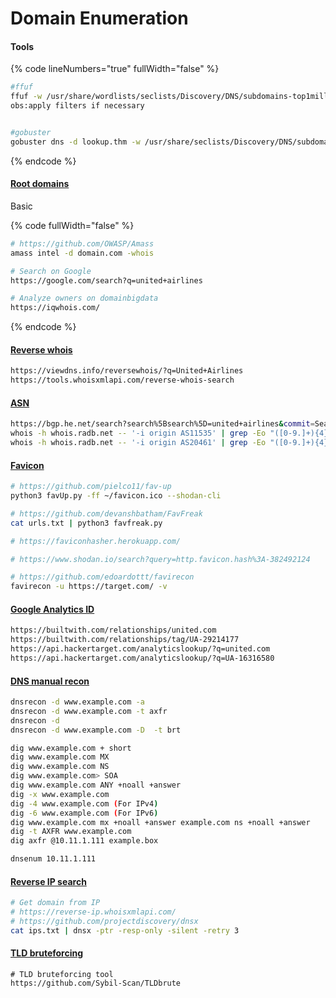 # Domain Enumeration

#### Tools

{% code lineNumbers="true" fullWidth="false" %}
```sh
#ffuf
ffuf -w /usr/share/wordlists/seclists/Discovery/DNS/subdomains-top1million-5000.txt -u http://targethost.local -H "Host: FUZZ.targethost.local" -mc all -v -c
obs:apply filters if necessary


#gobuster
gobuster dns -d lookup.thm -w /usr/share/seclists/Discovery/DNS/subdomains-top1million-5000.txt
```
{% endcode %}

#### [Root domains](domain-enumeration.md#root-domains)

Basic

{% code fullWidth="false" %}
```sh
# https://github.com/OWASP/Amass 
amass intel -d domain.com -whois 

# Search on Google
https://google.com/search?q=united+airlines 

# Analyze owners on domainbigdata
https://iqwhois.com/
```
{% endcode %}

#### [Reverse whois](domain-enumeration.md#reverse-whois)

```sh
https://viewdns.info/reversewhois/?q=United+Airlines
https://tools.whoisxmlapi.com/reverse-whois-search
```

#### [ASN](domain-enumeration.md#asn)

```sh
https://bgp.he.net/search?search%5Bsearch%5D=united+airlines&commit=Search 
whois -h whois.radb.net -- '-i origin AS11535' | grep -Eo "([0-9.]+){4}/[0-9]+" | uniq 
whois -h whois.radb.net -- '-i origin AS20461' | grep -Eo "([0-9.]+){4}/[0-9]+" | uniq | mapcidr -silent | dnsx -ptr -resp-only -retry 3 -silent
```

#### [Favicon](domain-enumeration.md#favicon)

```sh
# https://github.com/pielco11/fav-up
python3 favUp.py -ff ~/favicon.ico --shodan-cli 

# https://github.com/devanshbatham/FavFreak
cat urls.txt | python3 favfreak.py 

# https://faviconhasher.herokuapp.com/

# https://www.shodan.io/search?query=http.favicon.hash%3A-382492124

# https://github.com/edoardottt/favirecon
favirecon -u https://target.com/ -v
```

#### [Google Analytics ID](domain-enumeration.md#google-analytics-id)

```sh
https://builtwith.com/relationships/united.com
https://builtwith.com/relationships/tag/UA-29214177
https://api.hackertarget.com/analyticslookup/?q=united.com
https://api.hackertarget.com/analyticslookup/?q=UA-16316580
```

#### [DNS manual recon](domain-enumeration.md#dns-manual-recon)

```sh
dnsrecon -d www.example.com -a 
dnsrecon -d www.example.com -t axfr
dnsrecon -d 
dnsrecon -d www.example.com -D  -t brt

dig www.example.com + short
dig www.example.com MX
dig www.example.com NS
dig www.example.com> SOA
dig www.example.com ANY +noall +answer
dig -x www.example.com
dig -4 www.example.com (For IPv4)
dig -6 www.example.com (For IPv6)
dig www.example.com mx +noall +answer example.com ns +noall +answer
dig -t AXFR www.example.com
dig axfr @10.11.1.111 example.box

dnsenum 10.11.1.111
```

#### [Reverse IP search](domain-enumeration.md#reverse-ip-search)

```sh
# Get domain from IP
# https://reverse-ip.whoisxmlapi.com/
# https://github.com/projectdiscovery/dnsx
cat ips.txt | dnsx -ptr -resp-only -silent -retry 3
```

#### [TLD bruteforcing](domain-enumeration.md#tld-bruteforcing)

```
# TLD bruteforcing tool
https://github.com/Sybil-Scan/TLDbrute
```
